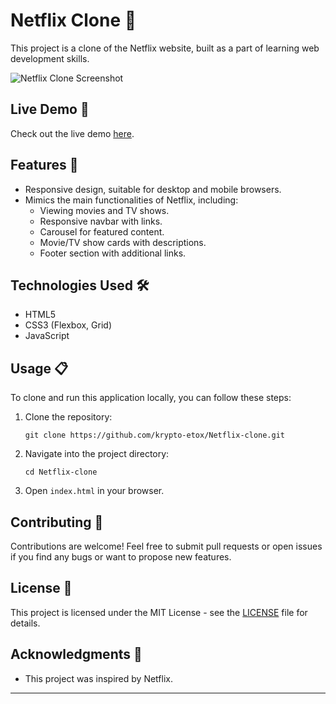 # Netflix Clone 🎥

This project is a clone of the Netflix website, built as a part of learning web development skills.

![Netflix Clone Screenshot](![image](https://github.com/user-attachments/assets/48d87733-923e-403f-a44a-6a1fa96ee375)
)

## Live Demo 🚀

Check out the live demo [here](https://netflix-clone-website-eta-one.vercel.app/).

## Features 🌟

- Responsive design, suitable for desktop and mobile browsers.
- Mimics the main functionalities of Netflix, including:
  - Viewing movies and TV shows.
  - Responsive navbar with links.
  - Carousel for featured content.
  - Movie/TV show cards with descriptions.
  - Footer section with additional links.

## Technologies Used 🛠️

- HTML5
- CSS3 (Flexbox, Grid)
- JavaScript

## Usage 📋

To clone and run this application locally, you can follow these steps:

1. Clone the repository:

   ```
   git clone https://github.com/krypto-etox/Netflix-clone.git
   ```

2. Navigate into the project directory:

   ```
   cd Netflix-clone
   ```

3. Open `index.html` in your browser.

## Contributing 🤝

Contributions are welcome! Feel free to submit pull requests or open issues if you find any bugs or want to propose new features.

## License 📄

This project is licensed under the MIT License - see the [LICENSE](LICENSE) file for details.

## Acknowledgments 🙏

- This project was inspired by Netflix.
---
